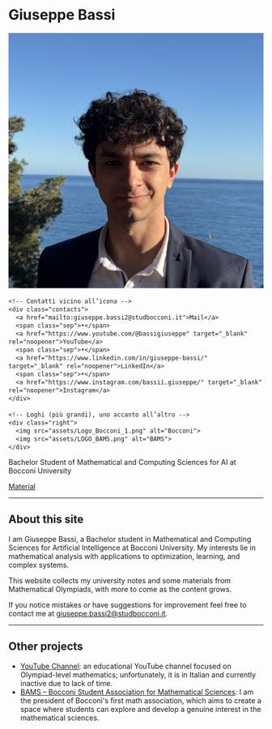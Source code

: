 <!-- TITOLO CENTRATO E GRANDE (senza sottotitolo) -->
<div class="page-title">
  <h1>Giuseppe Bassi</h1>
</div>

<!-- HERO + OVERLAY (avatar, contatti, loghi) -->
<div class="hero-wrap">
  <div class="hero-lake" aria-label="Lake Garda background"></div>

  <div class="overlay-row">
    <!-- Avatar circolare, leggermente più grande -->
    <img class="avatar" src="assets/Giuseppe_Square.jpg" alt="Giuseppe Bassi">

    <!-- Contatti vicino all’icona -->
    <div class="contacts">
      <a href="mailto:giuseppe.bassi2@studbocconi.it">Mail</a>
      <span class="sep">•</span>
      <a href="https://www.youtube.com/@bassigiuseppe" target="_blank" rel="noopener">YouTube</a>
      <span class="sep">•</span>
      <a href="https://www.linkedin.com/in/giuseppe-bassi/" target="_blank" rel="noopener">LinkedIn</a>
      <span class="sep">•</span>
      <a href="https://www.instagram.com/bassii.giuseppe/" target="_blank" rel="noopener">Instagram</a>
    </div>

    <!-- Loghi (più grandi), uno accanto all’altro -->
    <div class="right">
      <img src="assets/Logo_Bocconi_1.png" alt="Bocconi">
      <img src="assets/LOGO_BAMS.png" alt="BAMS">
    </div>
  </div>
</div>

<!-- Sottotitolo in stile LinkedIn: subito sotto il lago, non sovrapposto -->
<p class="headline-subtitle">
  Bachelor Student of Mathematical and Computing Sciences for AI at Bocconi University
</p>

<!-- CTA immediatamente sotto, senza riga di separazione -->
<p class="top-cta">
  <a class="md-button md-button--primary md-button--xl" href="notes/">Material</a>
</p>

---

## About this site  

I am Giuseppe Bassi, a Bachelor student in Mathematical and Computing Sciences for Artificial Intelligence at Bocconi University. My interests lie in mathematical analysis with applications to optimization, learning, and complex systems.  

This website collects my university notes and some materials from Mathematical Olympiads, with more to come as the content grows.  

If you notice mistakes or have suggestions for improvement feel free to contact me at [giuseppe.bassi2@studbocconi.it](mailto:giuseppe.bassi2@studbocconi.it).

---

## Other projects  

- [YouTube Channel](https://www.youtube.com/@bassigiuseppe): an educational YouTube channel focused on Olympiad-level mathematics; unfortunately, it is in Italian and currently inactive due to lack of time.  
- [BAMS – Bocconi Student Association for Mathematical Sciences](https://mathematicalsciencesbocconi.org/): I am the president of Bocconi's first math association, which aims to create a space where students can explore and develop a genuine interest in the mathematical sciences.  
